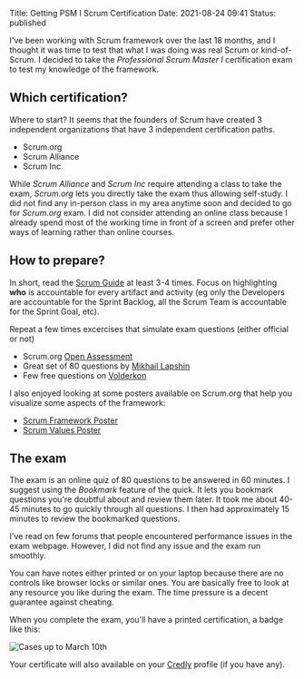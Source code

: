 Title: Getting PSM I Scrum Certification
Date: 2021-08-24 09:41
Status: published

I've been working with Scrum framework over the last 18 months, and I thought it was time to test that what I was doing was real Scrum or kind-of-Scrum. I decided to take the _Professional Scrum Master I_ certification exam to test my knowledge of the framework.

## Which certification?

Where to start? It seems that the founders of Scrum have created 3 independent organizations that have 3 independent certification paths.

- Scrum.org
- Scrum Alliance
- Scrum Inc

While _Scrum Alliance_ and _Scrum Inc_ require attending a class to take the exam, _Scrum.org_ lets you directly take the exam thus allowing self-study. I did not find any in-person class in my area anytime soon and decided to go for _Scrum.org_ exam. I did not consider attending an online class because I already spend most of the working time in front of a screen and prefer other ways of learning rather than online courses.

## How to prepare?

In short, read the [Scrum Guide](https://scrumguides.org/) at least 3-4 times. Focus on highlighting **who** is accountable for every artifact and activity (eg only the Developers are accountable for the Sprint Backlog, all the Scrum Team is accountable for the Sprint Goal, etc).

Repeat a few times excercises that simulate exam questions (either official or not)

- Scrum.org [Open Assessment](https://www.scrum.org/open-assessments/scrum-open)
- Great set of 80 questions by [Mikhail Lapshin](https://mlapshin.com/index.php/scrum-quizzes/)
- Few free questions on [Volderkon](https://www.volkerdon.com/courses/take/sm-po-scaled-scrum-3-in-1/quizzes/24259915-product-owner-free-assessment)

I also enjoyed looking at some posters available on Scrum.org that help you visualize some aspects of the framework:

- [Scrum Framework Poster](https://scrumorg-website-prod.s3.amazonaws.com/drupal/2021-01/Scrumorg-Scrum-Framework-tabloid.pdf)
- [Scrum Values Poster](https://scrumorg-website-prod.s3.amazonaws.com/drupal/2018-05/ScrumValues-Tabloid.pdf)

## The exam

The exam is an online quiz of 80 questions to be answered in 60 minutes. I suggest using the _Bookmark_ feature of the quick. It lets you bookmark questions you're doubtful about and review them later. It took me about 40-45 minutes to go quickly through all questions. I then had approximately 15 minutes to review the bookmarked questions.

I've read on few forums that people encountered performance issues in the exam webpage. However, I did not find any issue and the exam run smoothly.

You can have notes either printed or on your laptop because there are no controls like browser locks or similar ones. You are basically free to look at any resource you like during the exam. The time pressure is a decent guarantee against cheating.

When you complete the exam, you'll have a printed certification, a badge like this:

![Cases up to March 10th]({static}/images/psmi_badge.png)

Your certificate will also available on your [Credly](credly.com/) profile (if you have any).

